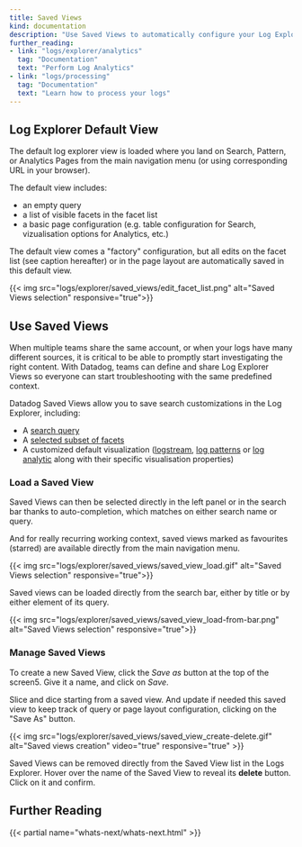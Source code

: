 ```yaml
---
title: Saved Views
kind: documentation
description: "Use Saved Views to automatically configure your Log Explorer."
further_reading:
- link: "logs/explorer/analytics"
  tag: "Documentation"
  text: "Perform Log Analytics"
- link: "logs/processing"
  tag: "Documentation"
  text: "Learn how to process your logs"
---
```


## Log Explorer Default View

The default log explorer view is loaded where you land on Search, Pattern, or Analytics Pages from the main navigation menu (or using corresponding URL in your browser).

The default view includes:

* an empty query
* a list of visible facets in the facet list
* a basic page configuration (e.g. table configuration for Search, vizualisation options for Analytics, etc.)

The default view comes a "factory" configuration, but all edits on the facet list (see caption hereafter) or in the page layout are automatically saved in this default view.

{{< img src="logs/explorer/saved_views/edit_facet_list.png" alt="Saved Views selection" responsive="true">}}


## Use Saved Views

When multiple teams share the same account, or when your logs have many different sources, it is critical to be able to promptly start investigating the right content. With Datadog, teams can define and share Log Explorer Views so everyone can start troubleshooting with the same predefined context.

Datadog Saved Views allow you to save search customizations in the Log Explorer, including:

* A [search query][1]
* A [selected subset of facets][2]
* A customized default visualization ([logstream][4], [log patterns][5] or [log analytic][6] along with their specific visualisation properties)


### Load a Saved View

Saved Views can then be selected directly in the left panel or in the search bar thanks to auto-completion, which matches on either search name or query. 

And for really recurring working context, saved views marked as favourites (starred) are available directly from the main navigation menu.

{{< img src="logs/explorer/saved_views/saved_view_load.gif" alt="Saved Views selection" responsive="true">}}

Saved views can be loaded directly from the search bar, either by title or by either element of its query. 

{{< img src="logs/explorer/saved_views/saved_view_load-from-bar.png" alt="Saved Views selection" responsive="true">}}


### Manage Saved Views

To create a new Saved View, click the *Save as* button at the top of the screen5. Give it a name, and click on *Save*. 

Slice and dice starting from a saved view. And update if needed this saved view to keep track of query or page layout configuration, clicking on the "Save As" button. 

{{< img src="logs/explorer/saved_views/saved_view_create-delete.gif" alt="Saved views creation" video="true" responsive="true" >}}

Saved Views can be removed directly from the Saved View list in the Logs Explorer. Hover over the name of the Saved View to reveal its **delete** button. Click on it and confirm.


## Further Reading

{{< partial name="whats-next/whats-next.html" >}}

[1]: /logs/explorer/search
[2]: /logs/explorer/?tab=facets#setup
[3]: /logs/explorer/?tab=logstream#visualization
[4]: /logs/explorer/?tab=logstream#visualization
[5]: /logs/explorer/patterns
[6]: /logs/explorer/analytics
